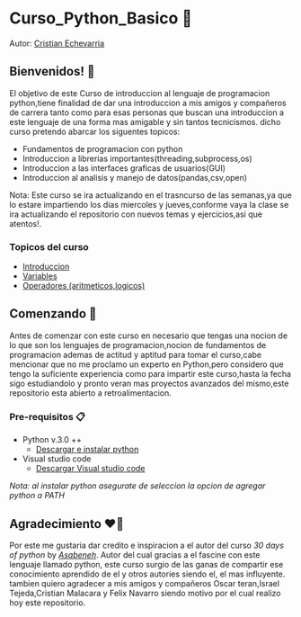 # Curso_Python_Basico 💯

Autor: [Cristian Echevarria](https://github.com/Echxvx2610)

## Bienvenidos! 🥳

El objetivo de este Curso de introduccion al lenguaje de programacion python,tiene finalidad de dar una introduccion a mis amigos y compañeros de carrera tanto como para esas personas que buscan una introduccion a este lenguaje de una forma mas amigable y sin tantos tecnicismos. dicho curso pretendo abarcar los  siguentes topicos:

* Fundamentos de programacion con python
* Introduccion a librerias importantes(threading,subprocess,os)
* Introduccion a las interfaces graficas de usuarios(GUI)
* Introduccion al analisis y manejo de datos(pandas,csv,open)

Nota: Este curso se ira actualizando en el trasncurso de las semanas,ya que lo estare impartiendo los dias miercoles y jueves,conforme vaya la clase se ira actualizando el repositorio con nuevos temas y ejercicios,asi que atentos!.

### Topicos del curso
* [Introduccion](./Introduccion/Introduccion.md)
* [Variables]()
* [Operadores (aritmeticos,logicos)]()

## Comenzando 🚀
Antes de comenzar con este curso en necesario que tengas una nocion de lo que son los lenguajes de programacion,nocion de fundamentos de programacion ademas de actitud y aptitud para tomar el curso,cabe mencionar que no me proclamo un experto en Python,pero considero que tengo la suficiente experiencia como para impartir este curso,hasta la fecha sigo estudiandolo y pronto veran mas proyectos avanzados del mismo,este repositorio esta abierto a retroalimentacion.

### Pre-requisitos 📋
* Python v.3.0 ++
  * [Descargar e instalar python](https://www.python.org/downloads/)
* Visual studio code
  * [Descargar Visual studio code](https://code.visualstudio.com/download)

*Nota: al instalar python asegurate de seleccion la opcion de agregar python a PATH*

## Agradecimiento ❤️👏
Por este me gustaria dar credito e inspiracion a el autor del curso *30 days of python* by [*Asabeneh*](https://github.com/Asabeneh). Autor del cual gracias a el fascine con este lenguaje llamado python, este curso surgio de las ganas de compartir ese conocimiento aprendido de el y otros autories siendo el, el mas influyente. tambien quiero agradecer a mis amigos y compañeros Oscar teran,Israel Tejeda,Cristian Malacara y Felix Navarro siendo motivo por el cual realizo hoy este repositorio.
